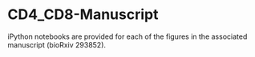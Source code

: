 # CD4_CD8-Manuscript

iPython notebooks are provided for each of the figures in the associated manuscript (bioRxiv 293852).
